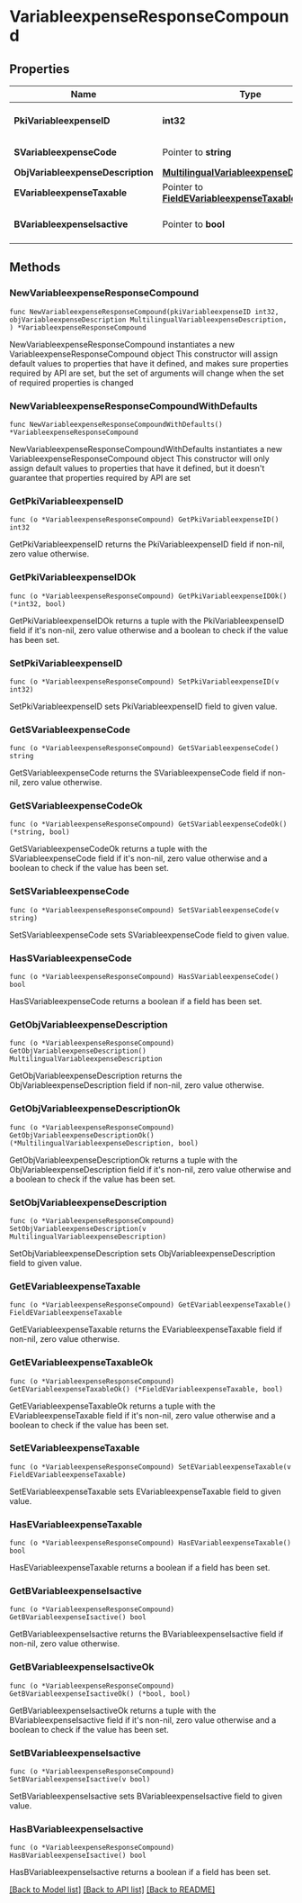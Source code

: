 # VariableexpenseResponseCompound

## Properties

Name | Type | Description | Notes
------------ | ------------- | ------------- | -------------
**PkiVariableexpenseID** | **int32** | The unique ID of the Variableexpense | 
**SVariableexpenseCode** | Pointer to **string** | The code of the Variableexpense | [optional] 
**ObjVariableexpenseDescription** | [**MultilingualVariableexpenseDescription**](MultilingualVariableexpenseDescription.md) |  | 
**EVariableexpenseTaxable** | Pointer to [**FieldEVariableexpenseTaxable**](FieldEVariableexpenseTaxable.md) |  | [optional] 
**BVariableexpenseIsactive** | Pointer to **bool** | Whether the variableexpense is active or not | [optional] 

## Methods

### NewVariableexpenseResponseCompound

`func NewVariableexpenseResponseCompound(pkiVariableexpenseID int32, objVariableexpenseDescription MultilingualVariableexpenseDescription, ) *VariableexpenseResponseCompound`

NewVariableexpenseResponseCompound instantiates a new VariableexpenseResponseCompound object
This constructor will assign default values to properties that have it defined,
and makes sure properties required by API are set, but the set of arguments
will change when the set of required properties is changed

### NewVariableexpenseResponseCompoundWithDefaults

`func NewVariableexpenseResponseCompoundWithDefaults() *VariableexpenseResponseCompound`

NewVariableexpenseResponseCompoundWithDefaults instantiates a new VariableexpenseResponseCompound object
This constructor will only assign default values to properties that have it defined,
but it doesn't guarantee that properties required by API are set

### GetPkiVariableexpenseID

`func (o *VariableexpenseResponseCompound) GetPkiVariableexpenseID() int32`

GetPkiVariableexpenseID returns the PkiVariableexpenseID field if non-nil, zero value otherwise.

### GetPkiVariableexpenseIDOk

`func (o *VariableexpenseResponseCompound) GetPkiVariableexpenseIDOk() (*int32, bool)`

GetPkiVariableexpenseIDOk returns a tuple with the PkiVariableexpenseID field if it's non-nil, zero value otherwise
and a boolean to check if the value has been set.

### SetPkiVariableexpenseID

`func (o *VariableexpenseResponseCompound) SetPkiVariableexpenseID(v int32)`

SetPkiVariableexpenseID sets PkiVariableexpenseID field to given value.


### GetSVariableexpenseCode

`func (o *VariableexpenseResponseCompound) GetSVariableexpenseCode() string`

GetSVariableexpenseCode returns the SVariableexpenseCode field if non-nil, zero value otherwise.

### GetSVariableexpenseCodeOk

`func (o *VariableexpenseResponseCompound) GetSVariableexpenseCodeOk() (*string, bool)`

GetSVariableexpenseCodeOk returns a tuple with the SVariableexpenseCode field if it's non-nil, zero value otherwise
and a boolean to check if the value has been set.

### SetSVariableexpenseCode

`func (o *VariableexpenseResponseCompound) SetSVariableexpenseCode(v string)`

SetSVariableexpenseCode sets SVariableexpenseCode field to given value.

### HasSVariableexpenseCode

`func (o *VariableexpenseResponseCompound) HasSVariableexpenseCode() bool`

HasSVariableexpenseCode returns a boolean if a field has been set.

### GetObjVariableexpenseDescription

`func (o *VariableexpenseResponseCompound) GetObjVariableexpenseDescription() MultilingualVariableexpenseDescription`

GetObjVariableexpenseDescription returns the ObjVariableexpenseDescription field if non-nil, zero value otherwise.

### GetObjVariableexpenseDescriptionOk

`func (o *VariableexpenseResponseCompound) GetObjVariableexpenseDescriptionOk() (*MultilingualVariableexpenseDescription, bool)`

GetObjVariableexpenseDescriptionOk returns a tuple with the ObjVariableexpenseDescription field if it's non-nil, zero value otherwise
and a boolean to check if the value has been set.

### SetObjVariableexpenseDescription

`func (o *VariableexpenseResponseCompound) SetObjVariableexpenseDescription(v MultilingualVariableexpenseDescription)`

SetObjVariableexpenseDescription sets ObjVariableexpenseDescription field to given value.


### GetEVariableexpenseTaxable

`func (o *VariableexpenseResponseCompound) GetEVariableexpenseTaxable() FieldEVariableexpenseTaxable`

GetEVariableexpenseTaxable returns the EVariableexpenseTaxable field if non-nil, zero value otherwise.

### GetEVariableexpenseTaxableOk

`func (o *VariableexpenseResponseCompound) GetEVariableexpenseTaxableOk() (*FieldEVariableexpenseTaxable, bool)`

GetEVariableexpenseTaxableOk returns a tuple with the EVariableexpenseTaxable field if it's non-nil, zero value otherwise
and a boolean to check if the value has been set.

### SetEVariableexpenseTaxable

`func (o *VariableexpenseResponseCompound) SetEVariableexpenseTaxable(v FieldEVariableexpenseTaxable)`

SetEVariableexpenseTaxable sets EVariableexpenseTaxable field to given value.

### HasEVariableexpenseTaxable

`func (o *VariableexpenseResponseCompound) HasEVariableexpenseTaxable() bool`

HasEVariableexpenseTaxable returns a boolean if a field has been set.

### GetBVariableexpenseIsactive

`func (o *VariableexpenseResponseCompound) GetBVariableexpenseIsactive() bool`

GetBVariableexpenseIsactive returns the BVariableexpenseIsactive field if non-nil, zero value otherwise.

### GetBVariableexpenseIsactiveOk

`func (o *VariableexpenseResponseCompound) GetBVariableexpenseIsactiveOk() (*bool, bool)`

GetBVariableexpenseIsactiveOk returns a tuple with the BVariableexpenseIsactive field if it's non-nil, zero value otherwise
and a boolean to check if the value has been set.

### SetBVariableexpenseIsactive

`func (o *VariableexpenseResponseCompound) SetBVariableexpenseIsactive(v bool)`

SetBVariableexpenseIsactive sets BVariableexpenseIsactive field to given value.

### HasBVariableexpenseIsactive

`func (o *VariableexpenseResponseCompound) HasBVariableexpenseIsactive() bool`

HasBVariableexpenseIsactive returns a boolean if a field has been set.


[[Back to Model list]](../README.md#documentation-for-models) [[Back to API list]](../README.md#documentation-for-api-endpoints) [[Back to README]](../README.md)


